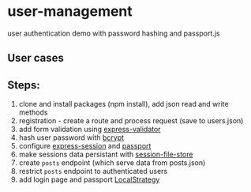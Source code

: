# user-management
user authentication demo with password hashing and passport.js


## User cases


## Steps:
1. clone and install packages (npm install), add json read and write methods
2. registration - create a route and process request (save to users.json)
3. add form validation using [express-validator](https://github.com/express-validator/express-validator)
4. hash user password with [bcrypt](https://github.com/kelektiv/node.bcrypt.js/)
5. configure [express-session](https://github.com/expressjs/session) and [passport](http://www.passportjs.org)
6. make sessions data persistant with [session-file-store](https://github.com/valery-barysok/session-file-store)
7. create `posts` endpoint (which serve data from posts.json)
8. restrict `posts` endpoint to authenticated users
9. add login page and passport [LocalStrategy](https://github.com/jaredhanson/passport-local)
